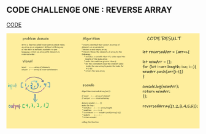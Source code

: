 ## CODE CHALLENGE ONE : REVERSE ARRAY

[CODE](https://replit.com/@FarahWahaibi/SkinnyCircularExpertise#index.js)

![reverse-array](revesearray.png)
